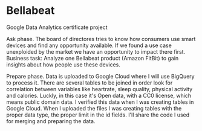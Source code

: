 # Bellabeat
Google Data Analytics certificate project

Ask phase. The board of directores tries to know how consumers use smart devices and find any opportunity available. If we found a use case unexploided by the market we have an opportunity to impact there first.
Business task: Analyze one Bellabeat product (Amazon FitBit) to gain insights about how people use these devices.

Prepare phase. Data is uploaded to Google Cloud where I will use BigQuery to process it. There are several tables to be joined in order look for correlation between variables like heartrate, sleep quality, physical activity and calories.
Luckly, in this case it's Open data, with a CC0 license, which means public domain data.
I verified this data when I was creating tables in Google Cloud. When I uploaded the files I was creating tables with the proper data type, the proper limit in the id fields.
I'll share the code I used for merging and preparing the data.
